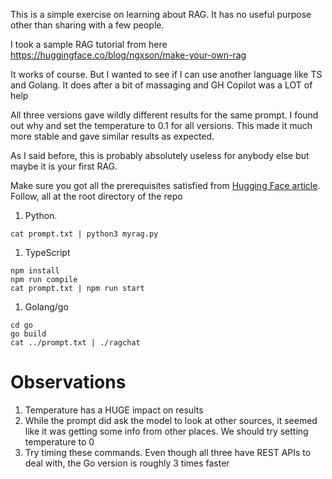 This is a simple exercise on learning about RAG. It has no useful purpose other than sharing with a few people.

I took a sample RAG tutorial from here https://huggingface.co/blog/ngxson/make-your-own-rag

It works of course. But I wanted to see if I can use another language like TS and Golang. It does after a bit of massaging and GH Copilot was a LOT of help

All three versions gave wildly different results for the same prompt. I found out why and set the temperature to 0.1 for all versions. This made it much more stable and gave similar results as expected.

As I said before, this is probably absolutely useless for anybody else but maybe it is your first RAG.

Make sure you got all the prerequisites satisfied from [Hugging Face article](https://huggingface.co/blog/ngxson/make-your-own-rag). Follow, all at the root directory of the repo
1. Python.
```
cat prompt.txt | python3 myrag.py
```
1. TypeScript
```
npm install
npm run compile
cat prompt.txt | npm run start
```
1. Golang/go
```
cd go
go build
cat ../prompt.txt | ./ragchat
```

# Observations
1. Temperature has a HUGE impact on results
2. While the prompt did ask the model to look at other sources, it seemed like it was getting some info from other places. We should try setting temperature to 0
3. Try timing these commands. Even though all three have REST APIs to deal with, the Go version is roughly 3 times faster
